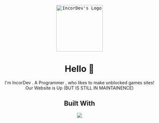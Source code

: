<p align="center">
<kbd>
<img src="https://avatars.githubusercontent.com/u/117330972?v=4" title="IncorDev's Logo" height="150px" />
</kbd>
</p>

<h1 align="center">Hello 👋</h1>
<p align="center">
I'm IncorDev . A Programmer , who likes to make unblocked games sites!
<br>
Our Website is Up (BUT IS STILL IN MAINTAINENCE)
</p>

<h2 align="center">Built With</h2>
<p align="center">
<img src="https://skillicons.dev/icons?i=html,javascript,css,nodejs,github" />
</p>
